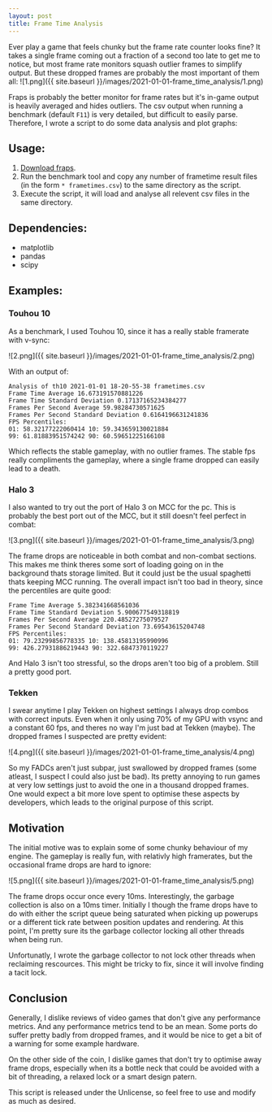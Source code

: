 ```yaml
---
layout: post
title: Frame Time Analysis
---
```


Ever play a game that feels chunky but the frame rate counter looks fine? It takes a single frame coming out a fraction of a second too late to get me to notice, but most frame rate monitors squash outlier frames to simplify output. But these dropped frames are probably the most important of them all:
![1.png]({{ site.baseurl }}/images/2021-01-01-frame_time_analysis/1.png)

Fraps is probably the better monitor for frame rates but it's in-game output is heavily averaged and hides outliers. The csv output when running a benchmark (default `F11`) is very detailed, but difficult to easily parse. Therefore, I wrote a script to do some data analysis and plot graphs:

## Usage:

1. [Download fraps](https://fraps.com/download.php).
2. Run the benchmark tool and copy any number of frametime result files (in the form `* frametimes.csv`) to the same directory as the script.
3. Execute the script, it will load and analyse all relevent csv files in the same directory.

## Dependencies:
- matplotlib
- pandas
- scipy

## Examples:

### Touhou 10
As a benchmark, I used Touhou 10, since it has a really stable framerate with v-sync:

![2.png]({{ site.baseurl }}/images/2021-01-01-frame_time_analysis/2.png)

With an output of:
```
Analysis of th10 2021-01-01 18-20-55-38 frametimes.csv
Frame Time Average 16.673191570881226
Frame Time Standard Deviation 0.17137165234384277
Frames Per Second Average 59.98284730571625
Frames Per Second Standard Deviation 0.6164196631241836
FPS Percentiles:
01: 58.32177222060414 10: 59.343659130021884
99: 61.81883951574242 90: 60.59651225166108
```
Which reflects the stable gameplay, with no outlier frames. The stable fps really compliments the gameplay, where a single frame dropped can easily lead to a death.

### Halo 3
I also wanted to try out the port of Halo 3 on MCC for the pc. This is probably the best port out of the MCC, but it still doesn't feel perfect in combat:

![3.png]({{ site.baseurl }}/images/2021-01-01-frame_time_analysis/3.png)

The frame drops are noticeable in both combat and non-combat sections. This makes me think theres some sort of loading going on in the background thats storage limited. But it could just be the usual spaghetti thats keeping MCC running. The overall impact isn't too bad in theory, since the percentiles are quite good:

```
Frame Time Average 5.382341668561036
Frame Time Standard Deviation 5.900677549318819
Frames Per Second Average 220.48527275079527
Frames Per Second Standard Deviation 73.69543615204748
FPS Percentiles:
01: 79.23299856778335 10: 138.45813195990996
99: 426.27931886219443 90: 322.6847370119227
```
And Halo 3 isn't too stressful, so the drops aren't too big of a problem. Still a pretty good port.

### Tekken
I swear anytime I play Tekken on highest settings I always drop combos with correct inputs. Even when it only using 70% of my GPU with vsync and a constant 60 fps, and theres no way I'm just bad at Tekken (maybe). The dropped frames I suspected are pretty evident:

![4.png]({{ site.baseurl }}/images/2021-01-01-frame_time_analysis/4.png)

So my FADCs aren't just subpar, just swallowed by dropped frames (some atleast, I suspect I could also just be bad). Its pretty annoying to run games at very low settings just to avoid the one in a thousand dropped frames. One would expect a bit more love spent to optimise these aspects by developers, which leads to the original purpose of this script.

## Motivation
The initial motive was to explain some of some chunky behaviour of my engine. The gameplay is really fun, with relativly high framerates, but the occasional frame drops are hard to ignore:

![5.png]({{ site.baseurl }}/images/2021-01-01-frame_time_analysis/5.png)

The frame drops occur once every 10ms. Interestingly, the garbage collection is also on a 10ms timer. Initially I though the frame drops have to do with either the script queue being saturated when picking up powerups or a different tick rate between position updates and rendering. At this point, I'm pretty sure its the garbage collector locking all other threads when being run. 

Unfortunatly, I wrote the garbage collector to not lock other threads when reclaiming rescources. This might be tricky to fix, since it will involve finding a tacit lock. 

## Conclusion
Generally, I dislike reviews of video games that don't give any performance metrics. And any performance metrics tend to be an mean. Some ports do suffer pretty badly from dropped frames, and it would be nice to get a bit of a warning for some example hardware.

On the other side of the coin, I dislike games that don't try to optimise away frame drops, especially when its a bottle neck that could be avoided with a bit of threading, a relaxed lock or a smart design patern.

This script is released under the Unlicense, so feel free to use and modify as much as desired.

